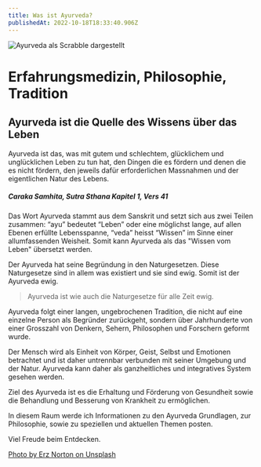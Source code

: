 ```yaml
---
title: Was ist Ayurveda?
publishedAt: 2022-10-18T18:33:40.906Z
---
```

![Ayurveda als Scrabble dargestellt](/images/1_ayurveda.webp "Ayurveda")

# Erfahrungsmedizin, Philosophie, Tradition

## Ayurveda ist die Quelle des Wissens über das Leben

Ayurveda ist das, was mit gutem und schlechtem, glücklichem und unglücklichen Leben zu tun hat, den Dingen die es fördern und denen die es nicht fördern, den jeweils dafür erforderlichen Massnahmen und der eigentlichen Natur des Lebens. 

##### ***Caraka Samhita, Sutra Sthana Kapitel 1, Vers 41***

Das Wort Ayurveda stammt aus dem Sanskrit und setzt sich aus zwei Teilen zusammen: “ayu” bedeutet “Leben” oder eine möglichst lange, auf allen Ebenen erfüllte Lebensspanne, “veda” heisst “Wissen” im Sinne einer allumfassenden Weisheit. Somit kann Ayurveda als das "Wissen vom Leben" übersetzt werden. 

Der Ayurveda hat seine Begründung in den Naturgesetzen. Diese Naturgesetze sind in allem was existiert und sie sind ewig. Somit ist der Ayurveda ewig.

> Ayurveda ist wie auch die Naturgesetze für alle Zeit ewig.

Ayurveda folgt einer langen, ungebrochenen Tradition, die nicht auf eine einzelne Person als Begründer zurückgeht, sondern über Jahrhunderte von einer Grosszahl von Denkern, Sehern, Philosophen und Forschern geformt wurde.

Der Mensch wird als Einheit von Körper, Geist, Selbst und Emotionen betrachtet und ist daher untrennbar verbunden mit seiner Umgebung und der Natur. Ayurveda kann daher als ganzheitliches und integratives System gesehen werden.

Ziel des Ayurveda ist es die Erhaltung und Förderung von Gesundheit sowie die Behandlung und Besserung von Krankheit zu ermöglichen.

In diesem Raum werde ich Informationen zu den Ayurveda Grundlagen, zur Philosophie, sowie zu speziellen und aktuellen Themen posten. 

Viel Freude beim Entdecken.

[Photo by Erz Norton on Unsplash](https://unsplash.com/photos/text-XdnGQ7OgEa4)